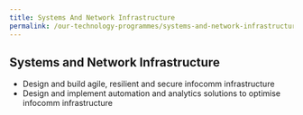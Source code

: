 ```yaml
---
title: Systems And Network Infrastructure
permalink: /our-technology-programmes/systems-and-network-infrastructure/
---
```

## Systems and Network Infrastructure

- Design and build agile, resilient and secure infocomm infrastructure
- Design and implement automation and analytics solutions to optimise infocomm infrastructure